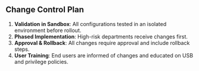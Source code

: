 ## Change Control Plan

1. **Validation in Sandbox**: All configurations tested in an isolated environment before rollout.
2. **Phased Implementation**: High-risk departments receive changes first.
3. **Approval & Rollback**: All changes require approval and include rollback steps.
4. **User Training**: End users are informed of changes and educated on USB and privilege policies.